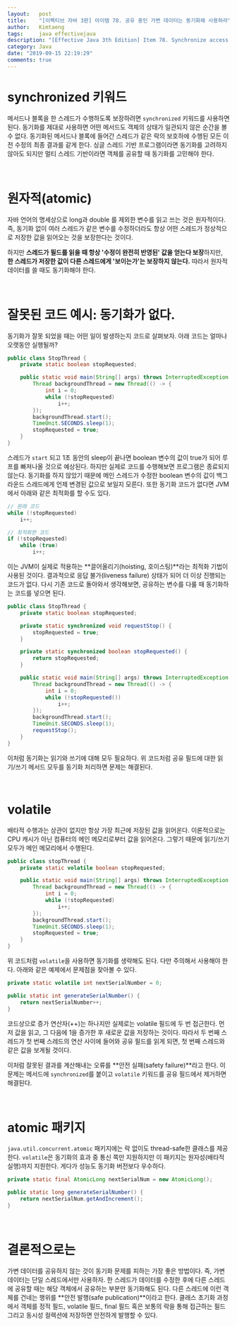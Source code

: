 ```yaml
---
layout:   post
title:    "[이펙티브 자바 3판] 아이템 78. 공유 중인 가변 데이터는 동기화해 사용하라"
author:   Kimtaeng
tags: 	  java effectivejava
description: "[Effective Java 3th Edition] Item 78. Synchronize access to shared mutable data" 
category: Java
date: "2019-09-15 22:19:29"
comments: true
---
```


# synchronized 키워드
메서드나 블록을 한 스레드가 수행하도록 보장하려면 `synchronized` 키워드를 사용하면 된다. 동기화를 제대로 사용하면 어떤 메서드도 객체의 상태가
일관되지 않은 순간을 볼 수 없다. 동기화된 메서드나 블록에 들어간 스레드가 같은 락의 보호하에 수행된 모든 이전 수정의 최종 결과를 같게 한다.
싱글 스레드 기반 프로그램이라면 동기화를 고려하지 않아도 되지만 멀티 스레드 기반이라면 객체를 공유할 때 동기화를 고민해야 한다.

<br/>

# 원자적(atomic)
자바 언어의 명세상으로 long과 double 를 제외한 변수를 읽고 쓰는 것은 원자적이다. 즉, 동기화 없이 여러 스레드가 같은 변수를 수정하더라도 항상 어떤 스레드가
정상적으로 저장한 값을 읽어오는 것을 보장한다는 것이다.

하지만 **스레드가 필드를 읽을 때 항상 '수정이 완전히 반영된' 값을 얻는다 보장**하지만,
**한 스레드가 저장한 값이 다른 스레드에게 '보이는가'는 보장하지 않는다.** 따라서 원자적 데이터를 쓸 때도 동기화해야 한다.

<br/>

# 잘못된 코드 예시: 동기화가 없다.
동기화가 잘못 되었을 때는 어떤 일이 발생하는지 코드로 살펴보자. 아래 코드는 얼마나 오랫동안 실행될까? 

```java
public class StopThread {
    private static boolean stopRequested;

    public static void main(String[] args) throws InterruptedException {
        Thread backgroundThread = new Thread(() -> {
            int i = 0;
            while (!stopRequested)
                i++;
        });
        backgroundThread.start();
        TimeUnit.SECONDS.sleep(1);
        stopRequested = true;
    }
}
```

스레드가 `start` 되고 1초 동안의 sleep이 끝나면 boolean 변수의 값이 true가 되어 루프를 빠져나올 것으로 예상된다. 하지만 실제로 코드를 수행해보면
프로그램은 종료되지 않는다. 동기화를 하지 않았기 때문에 메인 스레드가 수정한 boolean 변수의 값이 백그라운드 스레드에게 언제 변경된 값으로 보일지 모른다.
또한 동기화 코드가 없다면 JVM에서 아래와 같은 최적화를 할 수도 있다.

```java
// 원래 코드
while (!stopRequested)
    i++;

// 최적화한 코드
if (!stopRequested)
    while (true)
        i++;
```

이는 JVM이 실제로 적용하는 **끌어올리기(hoisting, 호이스팅)**라는 최적화 기법이 사용된 것이다. 결과적으로 응답 불가(liveness failure) 상태가 되어
더 이상 진행되는 코드가 없다. 다시 기존 코드로 돌아와서 생각해보면, 공유하는 변수를 다룰 때 동기화하는 코드를 넣으면 된다.

```java
public class StopThread {
    private static boolean stopRequested;

    private static synchronized void requestStop() {
        stopRequested = true;
    }

    private static synchronized boolean stopRequested() {
        return stopRequested;
    }

    public static void main(String[] args) throws InterruptedException {
        Thread backgroundThread = new Thread(() -> {
            int i = 0;
            while (!stopRequested())
                i++;
        });
        backgroundThread.start();
        TimeUnit.SECONDS.sleep(1);
        requestStop();
    }
}
```

이처럼 동기화는 읽기와 쓰기에 대해 모두 필요하다. 위 코드처럼 공유 필드에 대한 읽기/쓰기 메서드 모두를 동기화 처리하면 문제는 해결된다.

<br/>

# volatile
배타적 수행과는 상관이 없지만 항상 가장 최근에 저장된 값을 읽어온다. 이론적으로는 CPU 캐시가 아닌 컴퓨터의 메인 메모리로부터 값을 읽어온다.
그렇기 때문에 읽기/쓰기 모두가 메인 메모리에서 수행된다.

```java
public class stopThread {
    private static volatile boolean stopRequested;

    public static void main(String[] args) throws InterruptedException {
        Thread backgroundThread = new Thread(() -> {
            int i = 0;
            while (!stopRequested)
                i++;
        });
        backgroundThread.start();
        TimeUnit.SECONDS.sleep(1);
        stopRequested = true;
    }
}
```

위 코드처럼 `volatile`을 사용하면 동기화를 생략해도 된다. 다만 주의해서 사용해야 한다.
아래와 같은 예제에서 문제점을 찾아볼 수 있다.

```java
private static volatile int nextSerialNumber = 0;

public static int generateSerialNumber() {
    return nextSerialNumber++;
}
```

코드상으로 증가 연산자(++)는 하나지만 실제로는 volatile 필드에 두 번 접근한다. 먼저 값을 읽고, 그 다음에 1을 증가한 후 새로운 값을 저장하는 것이다.
따라서 두 번째 스레드가 첫 번째 스레드의 연산 사이에 들어와 공유 필드를 읽게 되면, 첫 번째 스레드와 같은 값을 보게될 것이다.

이처럼 잘못된 결과를 계산해내는 오류를 **안전 실패(safety failure)**라고 한다. 이 문제는 메서드에 `synchronized`를 붙이고 `volatile` 키워드를
공유 필드에서 제거하면 해결된다.

<br/>

# atomic 패키지
`java.util.concurrent.atomic` 패키지에는 락 없이도 thread-safe한 클래스를 제공한다. `volatile`은 동기화의 효과 중 통신 쪽만 지원하지만
이 패키지는 원자성(배타적 실행)까지 지원한다. 게다가 성능도 동기화 버전보다 우수하다.

```java
private static final AtomicLong nextSerialNum = new AtomicLong();

public static long generateSerialNumber() {
    return nextSerialNum.getAndIncrement();
}
```

<br/>

# 결론적으로는
가변 데이터를 공유하지 않는 것이 동기화 문제를 피하는 가장 좋은 방법이다. 즉, 가변 데이터는 단일 스레드에서만 사용하자.
한 스레드가 데이터를 수정한 후에 다른 스레드에 공유할 때는 해당 객체에서 공유하는 부분만 동기화해도 된다. 다른 스레드에 이런 객체를 건네는 행위를
**안전 발행(safe publication)**이라고 한다. 클래스 초기화 과정에서 객체를 정적 필드, volatile 필드, final 필드 혹은 보통의 락을 통해
접근하는 필드 그리고 동시성 컬렉션에 저장하면 안전하게 발행할 수 있다.

